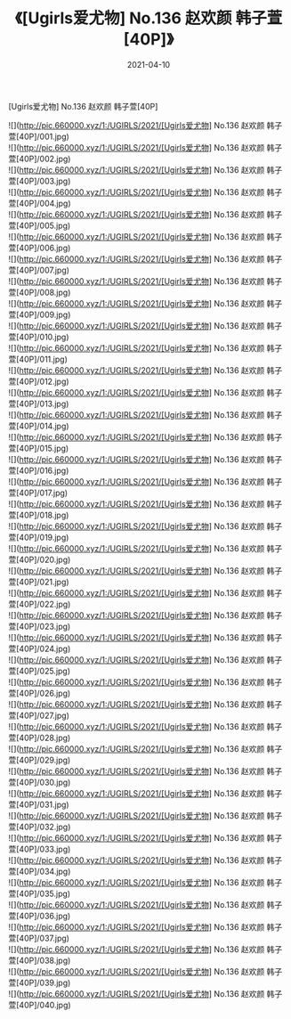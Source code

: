﻿---
layout: post
title:  《[Ugirls爱尤物] No.136 赵欢颜 韩子萱[40P]》
date:   2021-04-10
img: http://pic.660000.xyz/1:/UGIRLS/2021/[Ugirls爱尤物] No.136 赵欢颜 韩子萱[40P]/000.jpg
categories: [美女, 清纯, 唯美]
---

[Ugirls爱尤物] No.136 赵欢颜 韩子萱[40P]

  ![](http://pic.660000.xyz/1:/UGIRLS/2021/[Ugirls爱尤物] No.136 赵欢颜 韩子萱[40P]/001.jpg) <br> ![](http://pic.660000.xyz/1:/UGIRLS/2021/[Ugirls爱尤物] No.136 赵欢颜 韩子萱[40P]/002.jpg) <br> ![](http://pic.660000.xyz/1:/UGIRLS/2021/[Ugirls爱尤物] No.136 赵欢颜 韩子萱[40P]/003.jpg) <br> ![](http://pic.660000.xyz/1:/UGIRLS/2021/[Ugirls爱尤物] No.136 赵欢颜 韩子萱[40P]/004.jpg) <br> ![](http://pic.660000.xyz/1:/UGIRLS/2021/[Ugirls爱尤物] No.136 赵欢颜 韩子萱[40P]/005.jpg) <br> ![](http://pic.660000.xyz/1:/UGIRLS/2021/[Ugirls爱尤物] No.136 赵欢颜 韩子萱[40P]/006.jpg) <br> ![](http://pic.660000.xyz/1:/UGIRLS/2021/[Ugirls爱尤物] No.136 赵欢颜 韩子萱[40P]/007.jpg) <br> ![](http://pic.660000.xyz/1:/UGIRLS/2021/[Ugirls爱尤物] No.136 赵欢颜 韩子萱[40P]/008.jpg) <br> ![](http://pic.660000.xyz/1:/UGIRLS/2021/[Ugirls爱尤物] No.136 赵欢颜 韩子萱[40P]/009.jpg) <br> ![](http://pic.660000.xyz/1:/UGIRLS/2021/[Ugirls爱尤物] No.136 赵欢颜 韩子萱[40P]/010.jpg) <br> ![](http://pic.660000.xyz/1:/UGIRLS/2021/[Ugirls爱尤物] No.136 赵欢颜 韩子萱[40P]/011.jpg) <br> ![](http://pic.660000.xyz/1:/UGIRLS/2021/[Ugirls爱尤物] No.136 赵欢颜 韩子萱[40P]/012.jpg) <br> ![](http://pic.660000.xyz/1:/UGIRLS/2021/[Ugirls爱尤物] No.136 赵欢颜 韩子萱[40P]/013.jpg) <br> ![](http://pic.660000.xyz/1:/UGIRLS/2021/[Ugirls爱尤物] No.136 赵欢颜 韩子萱[40P]/014.jpg) <br> ![](http://pic.660000.xyz/1:/UGIRLS/2021/[Ugirls爱尤物] No.136 赵欢颜 韩子萱[40P]/015.jpg) <br> ![](http://pic.660000.xyz/1:/UGIRLS/2021/[Ugirls爱尤物] No.136 赵欢颜 韩子萱[40P]/016.jpg) <br> ![](http://pic.660000.xyz/1:/UGIRLS/2021/[Ugirls爱尤物] No.136 赵欢颜 韩子萱[40P]/017.jpg) <br> ![](http://pic.660000.xyz/1:/UGIRLS/2021/[Ugirls爱尤物] No.136 赵欢颜 韩子萱[40P]/018.jpg) <br> ![](http://pic.660000.xyz/1:/UGIRLS/2021/[Ugirls爱尤物] No.136 赵欢颜 韩子萱[40P]/019.jpg) <br> ![](http://pic.660000.xyz/1:/UGIRLS/2021/[Ugirls爱尤物] No.136 赵欢颜 韩子萱[40P]/020.jpg) <br> ![](http://pic.660000.xyz/1:/UGIRLS/2021/[Ugirls爱尤物] No.136 赵欢颜 韩子萱[40P]/021.jpg) <br> ![](http://pic.660000.xyz/1:/UGIRLS/2021/[Ugirls爱尤物] No.136 赵欢颜 韩子萱[40P]/022.jpg) <br> ![](http://pic.660000.xyz/1:/UGIRLS/2021/[Ugirls爱尤物] No.136 赵欢颜 韩子萱[40P]/023.jpg) <br> ![](http://pic.660000.xyz/1:/UGIRLS/2021/[Ugirls爱尤物] No.136 赵欢颜 韩子萱[40P]/024.jpg) <br> ![](http://pic.660000.xyz/1:/UGIRLS/2021/[Ugirls爱尤物] No.136 赵欢颜 韩子萱[40P]/025.jpg) <br> ![](http://pic.660000.xyz/1:/UGIRLS/2021/[Ugirls爱尤物] No.136 赵欢颜 韩子萱[40P]/026.jpg) <br> ![](http://pic.660000.xyz/1:/UGIRLS/2021/[Ugirls爱尤物] No.136 赵欢颜 韩子萱[40P]/027.jpg) <br> ![](http://pic.660000.xyz/1:/UGIRLS/2021/[Ugirls爱尤物] No.136 赵欢颜 韩子萱[40P]/028.jpg) <br> ![](http://pic.660000.xyz/1:/UGIRLS/2021/[Ugirls爱尤物] No.136 赵欢颜 韩子萱[40P]/029.jpg) <br> ![](http://pic.660000.xyz/1:/UGIRLS/2021/[Ugirls爱尤物] No.136 赵欢颜 韩子萱[40P]/030.jpg) <br> ![](http://pic.660000.xyz/1:/UGIRLS/2021/[Ugirls爱尤物] No.136 赵欢颜 韩子萱[40P]/031.jpg) <br> ![](http://pic.660000.xyz/1:/UGIRLS/2021/[Ugirls爱尤物] No.136 赵欢颜 韩子萱[40P]/032.jpg) <br> ![](http://pic.660000.xyz/1:/UGIRLS/2021/[Ugirls爱尤物] No.136 赵欢颜 韩子萱[40P]/033.jpg) <br> ![](http://pic.660000.xyz/1:/UGIRLS/2021/[Ugirls爱尤物] No.136 赵欢颜 韩子萱[40P]/034.jpg) <br> ![](http://pic.660000.xyz/1:/UGIRLS/2021/[Ugirls爱尤物] No.136 赵欢颜 韩子萱[40P]/035.jpg) <br> ![](http://pic.660000.xyz/1:/UGIRLS/2021/[Ugirls爱尤物] No.136 赵欢颜 韩子萱[40P]/036.jpg) <br> ![](http://pic.660000.xyz/1:/UGIRLS/2021/[Ugirls爱尤物] No.136 赵欢颜 韩子萱[40P]/037.jpg) <br> ![](http://pic.660000.xyz/1:/UGIRLS/2021/[Ugirls爱尤物] No.136 赵欢颜 韩子萱[40P]/038.jpg) <br> ![](http://pic.660000.xyz/1:/UGIRLS/2021/[Ugirls爱尤物] No.136 赵欢颜 韩子萱[40P]/039.jpg) <br> ![](http://pic.660000.xyz/1:/UGIRLS/2021/[Ugirls爱尤物] No.136 赵欢颜 韩子萱[40P]/040.jpg) <br>
